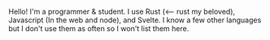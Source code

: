 Hello! I'm a programmer & student. I use Rust (<-- rust my beloved), Javascript (In the web and node), and Svelte. I know a few other languages but I don't use them as often so I won't list them here.
